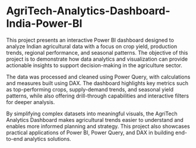 # AgriTech-Analytics-Dashboard-India-Power-BI

This project presents an interactive Power BI dashboard designed to analyze Indian agricultural data with a focus on crop yield, production trends, regional performance, and seasonal patterns. The objective of this project is to demonstrate how data analytics and visualization can provide actionable insights to support decision-making in the agriculture sector.

The data was processed and cleaned using Power Query, with calculations and measures built using DAX. The dashboard highlights key metrics such as top-performing crops, supply-demand trends, and seasonal yield patterns, while also offering drill-through capabilities and interactive filters for deeper analysis.

By simplifying complex datasets into meaningful visuals, the AgriTech Analytics Dashboard makes agricultural trends easier to understand and enables more informed planning and strategy. This project also showcases practical applications of Power BI, Power Query, and DAX in building end-to-end analytics solutions.
